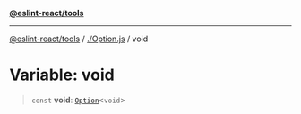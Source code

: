 [**@eslint-react/tools**](../../README.md)

***

[@eslint-react/tools](../../README.md) / [./Option.js](../README.md) / void

# Variable: void

> `const` **void**: [`Option`](../type-aliases/Option.md)\<`void`\>
